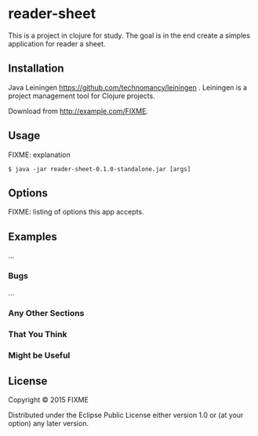# reader-sheet

This is a project in clojure for study. The goal is in the end create a simples application for reader a sheet.

## Installation

Java
Leiningen https://github.com/technomancy/leiningen . Leiningen is a project management tool for Clojure projects.

Download from http://example.com/FIXME.

## Usage

FIXME: explanation

    $ java -jar reader-sheet-0.1.0-standalone.jar [args]

## Options

FIXME: listing of options this app accepts.

## Examples

...

### Bugs

...

### Any Other Sections
### That You Think
### Might be Useful

## License

Copyright © 2015 FIXME

Distributed under the Eclipse Public License either version 1.0 or (at
your option) any later version.
